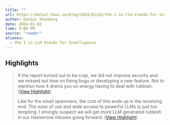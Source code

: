 ```yaml
---
title: ""
url: https://daniel.haxx.se/blog/2024/01/02/the-i-in-llm-stands-for-intelligence/
author: Daniel Stenberg
date: 2024-01-02
time: 9:06 PM
source: "reader"
aliases:
  - The I in LLM Stands for Intelligence
---
```

## Highlights
> If the report turned out to be crap, we did not improve security and we missed out time on fixing bugs or developing a new feature. Not to mention how it drains you on energy having to deal with rubbish. ([View Highlight](https://read.readwise.io/read/01hk5a9n2th69cgtkw93gej9hj))

> Like for the email spammers, the cost of this ends up in the receiving end. The ease of use and wide access to powerful LLMs is just too tempting. I strongly suspect we will get more LLM generated rubbish in our Hackerone inboxes going forward. ([View Highlight](https://read.readwise.io/read/01hk5ajgvym72wc2hr004chjq5))

